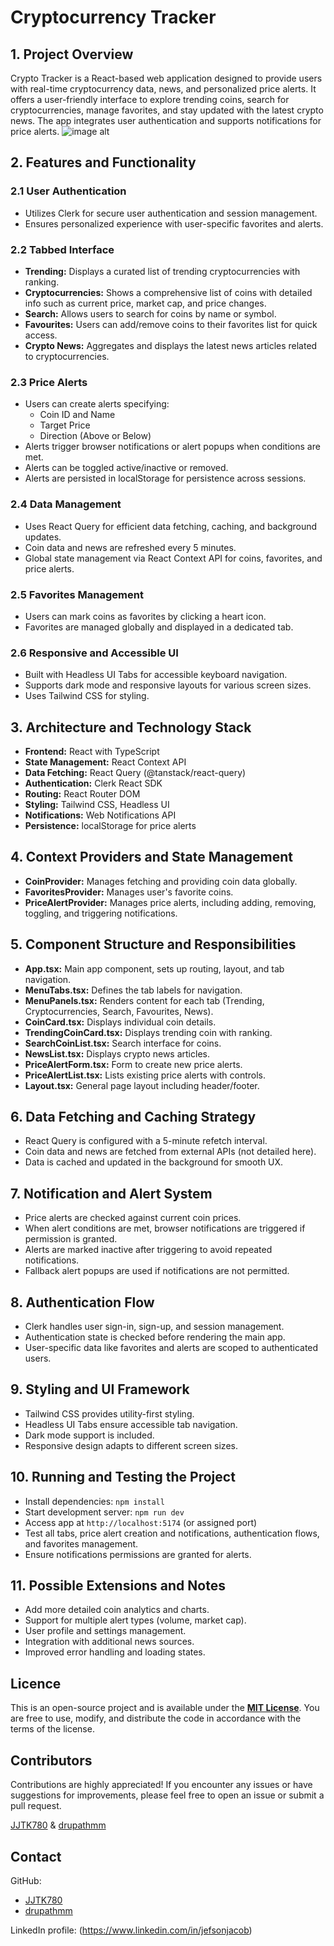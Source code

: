 # Cryptocurrency Tracker

## 1. Project Overview
Crypto Tracker is a React-based web application designed to provide users with real-time cryptocurrency data, news, and personalized price alerts. It offers a user-friendly interface to explore trending coins, search for cryptocurrencies, manage favorites, and stay updated with the latest crypto news. The app integrates user authentication and supports notifications for price alerts.
![image alt]()
## 2. Features and Functionality

### 2.1 User Authentication
- Utilizes Clerk for secure user authentication and session management.
- Ensures personalized experience with user-specific favorites and alerts.

### 2.2 Tabbed Interface
- **Trending:** Displays a curated list of trending cryptocurrencies with ranking.
- **Cryptocurrencies:** Shows a comprehensive list of coins with detailed info such as current price, market cap, and price changes.
- **Search:** Allows users to search for coins by name or symbol.
- **Favourites:** Users can add/remove coins to their favorites list for quick access.
- **Crypto News:** Aggregates and displays the latest news articles related to cryptocurrencies.

### 2.3 Price Alerts
- Users can create alerts specifying:
  - Coin ID and Name
  - Target Price
  - Direction (Above or Below)
- Alerts trigger browser notifications or alert popups when conditions are met.
- Alerts can be toggled active/inactive or removed.
- Alerts are persisted in localStorage for persistence across sessions.

### 2.4 Data Management
- Uses React Query for efficient data fetching, caching, and background updates.
- Coin data and news are refreshed every 5 minutes.
- Global state management via React Context API for coins, favorites, and price alerts.

### 2.5 Favorites Management
- Users can mark coins as favorites by clicking a heart icon.
- Favorites are managed globally and displayed in a dedicated tab.

### 2.6 Responsive and Accessible UI
- Built with Headless UI Tabs for accessible keyboard navigation.
- Supports dark mode and responsive layouts for various screen sizes.
- Uses Tailwind CSS for styling.

## 3. Architecture and Technology Stack
- **Frontend:** React with TypeScript
- **State Management:** React Context API
- **Data Fetching:** React Query (@tanstack/react-query)
- **Authentication:** Clerk React SDK
- **Routing:** React Router DOM
- **Styling:** Tailwind CSS, Headless UI
- **Notifications:** Web Notifications API
- **Persistence:** localStorage for price alerts

## 4. Context Providers and State Management
- **CoinProvider:** Manages fetching and providing coin data globally.
- **FavoritesProvider:** Manages user's favorite coins.
- **PriceAlertProvider:** Manages price alerts, including adding, removing, toggling, and triggering notifications.

## 5. Component Structure and Responsibilities
- **App.tsx:** Main app component, sets up routing, layout, and tab navigation.
- **MenuTabs.tsx:** Defines the tab labels for navigation.
- **MenuPanels.tsx:** Renders content for each tab (Trending, Cryptocurrencies, Search, Favourites, News).
- **CoinCard.tsx:** Displays individual coin details.
- **TrendingCoinCard.tsx:** Displays trending coin with ranking.
- **SearchCoinList.tsx:** Search interface for coins.
- **NewsList.tsx:** Displays crypto news articles.
- **PriceAlertForm.tsx:** Form to create new price alerts.
- **PriceAlertList.tsx:** Lists existing price alerts with controls.
- **Layout.tsx:** General page layout including header/footer.

## 6. Data Fetching and Caching Strategy
- React Query is configured with a 5-minute refetch interval.
- Coin data and news are fetched from external APIs (not detailed here).
- Data is cached and updated in the background for smooth UX.

## 7. Notification and Alert System
- Price alerts are checked against current coin prices.
- When alert conditions are met, browser notifications are triggered if permission is granted.
- Alerts are marked inactive after triggering to avoid repeated notifications.
- Fallback alert popups are used if notifications are not permitted.

## 8. Authentication Flow
- Clerk handles user sign-in, sign-up, and session management.
- Authentication state is checked before rendering the main app.
- User-specific data like favorites and alerts are scoped to authenticated users.

## 9. Styling and UI Framework
- Tailwind CSS provides utility-first styling.
- Headless UI Tabs ensure accessible tab navigation.
- Dark mode support is included.
- Responsive design adapts to different screen sizes.

## 10. Running and Testing the Project
- Install dependencies: `npm install`
- Start development server: `npm run dev`
- Access app at `http://localhost:5174` (or assigned port)
- Test all tabs, price alert creation and notifications, authentication flows, and favorites management.
- Ensure notifications permissions are granted for alerts.

## 11. Possible Extensions and Notes
- Add more detailed coin analytics and charts.
- Support for multiple alert types (volume, market cap).
- User profile and settings management.
- Integration with additional news sources.
- Improved error handling and loading states.

## Licence

This is an open-source project and is available under the [**MIT License**](LICENSE). You are free to use, modify, and distribute the code in accordance with the terms of the license.

## Contributors

Contributions are highly appreciated! If you encounter any issues or have suggestions for improvements, please feel free to open an issue or submit a pull request.

[JJTK780](https://github.com/JJTK780) & [drupathmm](https://github.com/drupathmm)

## Contact

GitHub:

- [JJTK780](https://github.com/JJTK780)
- [drupathmm](https://github.com/drupathmm)

LinkedIn profile: (https://www.linkedin.com/in/jefsonjacob)
